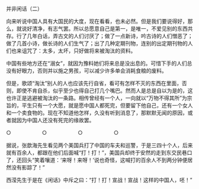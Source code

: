 并非闲话（二）

  

向来听说中国人具有大国民的大度，现在看看，也未必然。但是我们要说得好，那么，就说好清净，有志气罢。所以总愿意自己是第一，是唯一，不爱见别的东西共存。行了几年白话，弄古文的人们讨厌了；做了一点新诗，吟古诗的人们憎恶了；做了几首小诗，做长诗的人们生气了；出了几种定期刊物，连别的出定期刊物的人们也来诅咒了：太多，太坏，只好做将来被淘汰的资料。

中国有些地方还在“溺女”，就因为豫料她们将来总是没出息的。可惜下手的人们总没有好眼力，否则并以施之男孩，可以减少许多单会消耗食粮的废料。

但是，歌颂“淘汰”别人的人也应该先行自省，看可有怎样不灭的东西在里面，否则，即使不肯自杀，似乎至少也得自己打几个嘴巴。然而人是总是自以为是的，这也许正是逃避被淘汰的一条路。相传曾经有一个人，一向就以“万物不得其所”为宗旨的，平生只有一个大愿，就是愿中国人都死完，但要留下他自己，还有一个女人和一个卖食物的。现在不知道他怎样，久没有听到消息了，那默默无闻的原因，或者就因为中国人还没有死完的缘故罢。

○　　　　　　○　　　　　　○　　　　　　○

据说，张歆海先生看见两个美国兵打了中国的车夫和巡警，于是三四十个人，后来就有百余人，都跟在他们后面喊“打！打！”，美国兵却终于安然的走到东交民巷口了，还回头“笑着嚷道：‘来呀！来呀！’说也奇怪，这喊打的百余人不到两分钟便居然没有影踪了！”

西滢先生于是在《闲话》中斥之曰：“打！打！宣战！宣战！这样的中国人，呸！”